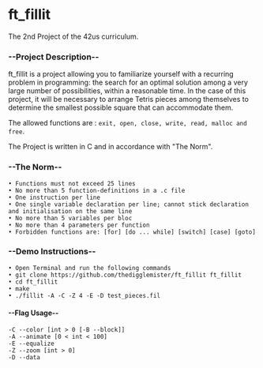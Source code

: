 # ft_fillit
The 2nd Project of the 42us curriculum.

### --Project Description--

ft_fillit is a project allowing you to familiarize yourself with a recurring problem in programming: the search for an optimal solution among a very large number of possibilities, within a reasonable time. In the case of this project, it will be necessary to arrange Tetris pieces among themselves to determine the smallest possible square that can accommodate them.

The allowed functions are : ```exit, open, close, write, read, malloc and free```.

The Project is written in C and in accordance with "The Norm".

### --The Norm--

```
• Functions must not exceed 25 lines
• No more than 5 function-definitions in a .c file
• One instruction per line
• One single variable declaration per line; cannot stick declaration and initialisation on the same line
• No more than 5 variables per bloc
• No more than 4 parameters per function
• Forbidden functions are: [for] [do ... while] [switch] [case] [goto]
```

### --Demo Instructions--

```
• Open Terminal and run the following commands
• git clone https://github.com/thedigglemister/ft_fillit ft_fillit
• cd ft_fillit
• make
• ./fillit -A -C -Z 4 -E -D test_pieces.fil
```
#### --Flag Usage--
    -C --color [int > 0 [-B --block]]
    -A --animate [0 < int < 100]
    -E --equalize
    -Z --zoom [int > 0]
    -D --data

